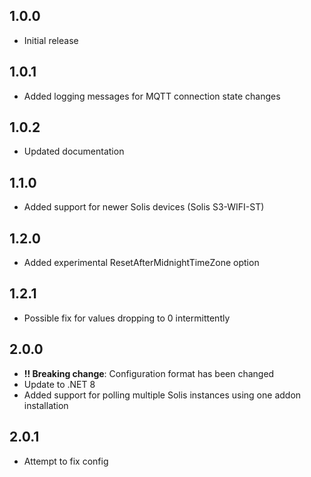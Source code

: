 ## 1.0.0

- Initial release

## 1.0.1

- Added logging messages for MQTT connection state changes

## 1.0.2

- Updated documentation

## 1.1.0

- Added support for newer Solis devices (Solis S3-WIFI-ST)

## 1.2.0

- Added experimental ResetAfterMidnightTimeZone option

## 1.2.1

- Possible fix for values dropping to 0 intermittently

## 2.0.0

- **!! Breaking change**: Configuration format has been changed
- Update to .NET 8
- Added support for polling multiple Solis instances using one addon installation

## 2.0.1

- Attempt to fix config
